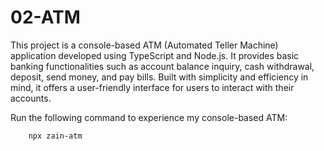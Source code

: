# 02-ATM
This project is a console-based ATM (Automated Teller Machine) application developed using TypeScript and Node.js.
It provides basic banking functionalities such as account balance inquiry, cash withdrawal, deposit, send money, and pay bills. Built with simplicity and efficiency in mind, it offers a user-friendly interface for users to interact with their accounts.

Run the following command to experience my console-based ATM:

        npx zain-atm